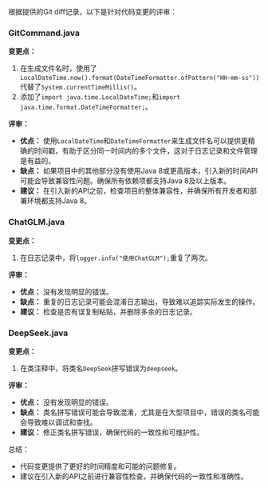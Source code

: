 根据提供的Git diff记录，以下是针对代码变更的评审：

### GitCommand.java

**变更点：**
1. 在生成文件名时，使用了`LocalDateTime.now().format(DateTimeFormatter.ofPattern("HH-mm-ss"))`代替了`System.currentTimeMillis()`。
2. 添加了`import java.time.LocalDateTime;`和`import java.time.format.DateTimeFormatter;`。

**评审：**
- **优点：** 使用`LocalDateTime`和`DateTimeFormatter`来生成文件名可以提供更精确的时间戳，有助于区分同一时间内的多个文件，这对于日志记录和文件管理是有益的。
- **缺点：** 如果项目中的其他部分没有使用Java 8或更高版本，引入新的时间API可能会导致兼容性问题。确保所有依赖项都支持Java 8及以上版本。
- **建议：** 在引入新的API之前，检查项目的整体兼容性，并确保所有开发者和部署环境都支持Java 8。

### ChatGLM.java

**变更点：**
1. 在日志记录中，将`logger.info("使用ChatGLM");`重复了两次。

**评审：**
- **优点：** 没有发现明显的错误。
- **缺点：** 重复的日志记录可能会混淆日志输出，导致难以追踪实际发生的操作。
- **建议：** 检查是否有误复制粘贴，并删除多余的日志记录。

### DeepSeek.java

**变更点：**
1. 在类注释中，将类名`DeepSeek`拼写错误为`deepseek`。

**评审：**
- **优点：** 没有发现明显的错误。
- **缺点：** 类名拼写错误可能会导致混淆，尤其是在大型项目中，错误的类名可能会导致难以调试和查找。
- **建议：** 修正类名拼写错误，确保代码的一致性和可维护性。

总结：
- 代码变更提供了更好的时间精度和可能的问题修复。
- 建议在引入新的API之前进行兼容性检查，并确保代码的一致性和准确性。